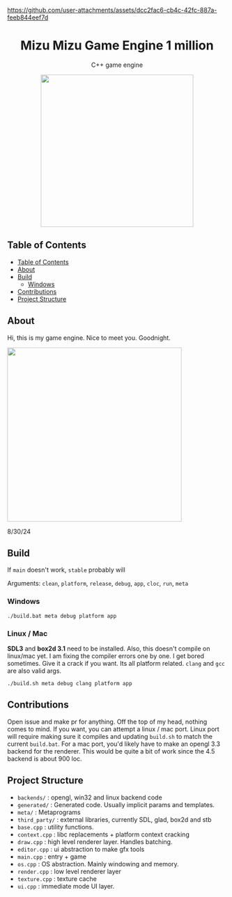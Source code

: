 https://github.com/user-attachments/assets/dcc2fac6-cb4c-42fc-887a-feeb844eef7d


<p>
<h1 align="center">Mizu Mizu Game Engine 1 million</h2>
<p align="center">C++ game engine</p>
<p align="center">
<img width="350"src="https://github.com/user-attachments/assets/7ee7d368-0b47-4dda-9650-a31f11ec7557">
</p>
</p>

## Table of Contents

- [Table of Contents](#table-of-contents)
- [About](#about)
- [Build](#build)
  - [Windows](#windows)
- [Contributions](#contributions)
- [Project Structure](#project-structure)
## About
Hi, this is my game engine. Nice to meet you. Goodnight.

<p>
<img width="400"src="https://github.com/oh-facts/mizu/blob/main/data/misc/screenshot.png">
</p>
8/30/24

## Build
If `main` doesn't work, `stable` probably will

Arguments: `clean`, `platform`, `release`, `debug`, `app`, `cloc`, `run`, `meta`

### Windows
```
./build.bat meta debug platform app
```
### Linux / Mac
**SDL3** and **box2d 3.1** need to be installed. Also, this doesn't compile on linux/mac yet. I am fixing the compiler errors one by one. I get bored sometimes. Give it a crack if you want. Its all platform related.
`clang` and `gcc` are also valid args. 
```
./build.sh meta debug clang platform app
```

## Contributions
Open issue and make pr for anything. Off the top of my head, nothing comes to mind. If you want, you can attempt a linux / mac port. Linux port will require making sure it compiles and updating `build.sh` to match the current `build.bat`. For a mac port, you'd likely have to make an opengl 3.3 backend for the renderer. This would be quite a bit of work since the 4.5 backend is about 900 loc.

## Project Structure
- `backends/` : opengl, win32 and linux backend code
- `generated/` : Generated code. Usually implicit params and templates.
- `meta/` : Metaprograms
- `third_party/` : external libraries, currently SDL, glad, box2d and stb 
- `base.cpp` : utility functions.
- `context.cpp` : libc replacements + platform context cracking
- `draw.cpp` : high level renderer layer. Handles batching.
- `editor.cpp` : ui abstraction to make gfx tools
- `main.cpp` : entry + game
- `os.cpp` : OS abstraction. Mainly windowing and memory.
- `render.cpp` : low level renderer layer
- `texture.cpp` : texture cache
- `ui.cpp` : immediate mode UI layer.
